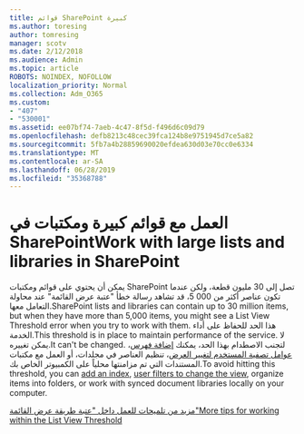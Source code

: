 ```yaml
---
title: قوائم SharePoint كبيرة
ms.author: toresing
author: tomresing
manager: scotv
ms.date: 2/12/2018
ms.audience: Admin
ms.topic: article
ROBOTS: NOINDEX, NOFOLLOW
localization_priority: Normal
ms.collection: Adm_O365
ms.custom:
- "407"
- "530001"
ms.assetid: ee07bf74-7aeb-4c47-8f5d-f496d6c09d79
ms.openlocfilehash: defb8213c48cec39fca124b8e9751945d7ce5a82
ms.sourcegitcommit: 5fb7a4b28859690020efdea630d03e70cc0e6334
ms.translationtype: MT
ms.contentlocale: ar-SA
ms.lasthandoff: 06/28/2019
ms.locfileid: "35368788"
---
```

# <a name="work-with-large-lists-and-libraries-in-sharepoint"></a><span data-ttu-id="b83f1-102">العمل مع قوائم كبيرة ومكتبات في SharePoint</span><span class="sxs-lookup"><span data-stu-id="b83f1-102">Work with large lists and libraries in SharePoint</span></span>

<span data-ttu-id="b83f1-103">يمكن أن يحتوي على قوائم ومكتبات SharePoint تصل إلى 30 مليون قطعة، ولكن عندما تكون عناصر أكثر من 000 5، قد تشاهد رسالة خطأ "عتبة عرض القائمة" عند محاولة التعامل معها.</span><span class="sxs-lookup"><span data-stu-id="b83f1-103">SharePoint lists and libraries can contain up to 30 million items, but when they have more than 5,000 items, you might see a List View Threshold error when you try to work with them.</span></span> <span data-ttu-id="b83f1-104">هذا الحد للحفاظ على أداء الخدمة.</span><span class="sxs-lookup"><span data-stu-id="b83f1-104">This threshold is in place to maintain performance of the service.</span></span> <span data-ttu-id="b83f1-105">لا يمكن تغييره.</span><span class="sxs-lookup"><span data-stu-id="b83f1-105">It can't be changed.</span></span> <span data-ttu-id="b83f1-106">لتجنب الاصطدام بهذا الحد، يمكنك [إضافة فهرس](https://go.microsoft.com/fwlink/?linkid=867784)، [عوامل تصفية المستخدم لتغيير العرض](https://go.microsoft.com/fwlink/?linkid=867786)، تنظيم العناصر في مجلدات، أو العمل مع مكتبات المستندات التي تم مزامنتها محلياً على الكمبيوتر الخاص بك.</span><span class="sxs-lookup"><span data-stu-id="b83f1-106">To avoid hitting this threshold, you can [add an index](https://go.microsoft.com/fwlink/?linkid=867784), [user filters to change the view](https://go.microsoft.com/fwlink/?linkid=867786), organize items into folders, or work with synced document libraries locally on your computer.</span></span>
  
[<span data-ttu-id="b83f1-107">مزيد من تلميحات للعمل داخل "عتبة طريقة عرض القائمة"</span><span class="sxs-lookup"><span data-stu-id="b83f1-107">More tips for working within the List View Threshold</span></span>](https://go.microsoft.com/fwlink/?linkid=867787)
  